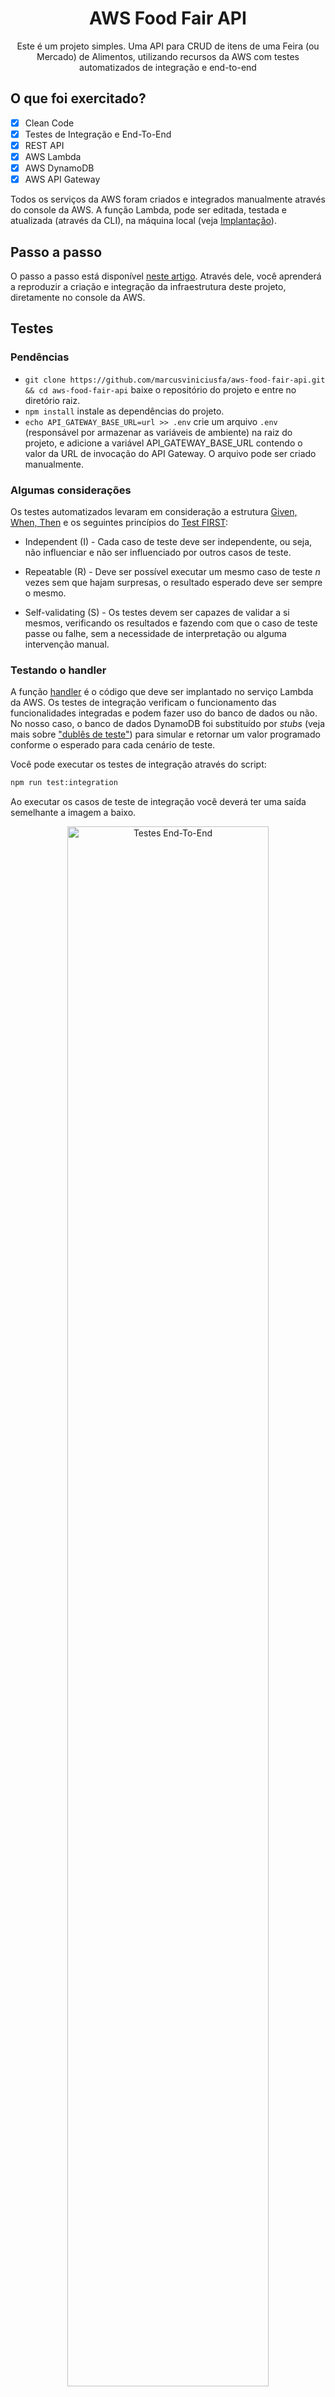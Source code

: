 <h1 id="header" align="center">AWS Food Fair API</h1>

<p align="center">Este é um projeto simples. Uma API para CRUD de itens de uma Feira (ou Mercado) de Alimentos, utilizando recursos da AWS com testes automatizados de integração e end-to-end</p>


## O que foi exercitado?

* [x] Clean Code
* [x] Testes de Integração e End-To-End
* [x] REST API
* [x] AWS Lambda
* [x] AWS DynamoDB
* [x] AWS API Gateway

Todos os serviços da AWS foram criados e integrados manualmente através do console da AWS. A função Lambda, pode ser editada, testada e atualizada (através da CLI), na máquina local (veja [Implantação](#implantação)).

## Passo a passo

O passo a passo está disponível [neste artigo](https://medium.com/@marcusviniciusfa/aws-food-fair-api-3244aa843d70). Através dele, você aprenderá a reproduzir a criação e integração da infraestrutura deste projeto, diretamente no console da AWS.

## Testes

### Pendências

* `git clone https://github.com/marcusviniciusfa/aws-food-fair-api.git && cd aws-food-fair-api` baixe o repositório do projeto e entre no diretório raiz.
* `npm install` instale as dependências do projeto.
* `echo API_GATEWAY_BASE_URL=url >> .env` crie um arquivo `.env` (responsável por armazenar as variáveis de ambiente) na raiz do projeto, e adicione a variável API_GATEWAY_BASE_URL contendo o valor da URL de invocação do API Gateway. O arquivo pode ser criado manualmente.

### Algumas considerações

Os testes automatizados levaram em consideração a estrutura [Given, When, Then](https://martinfowler.com/bliki/GivenWhenThen.html) e os seguintes princípios do [Test FIRST](https://engsoftmoderna.info/cap8.html#princ%C3%ADpios-first):

  * Independent (I) - Cada caso de teste deve ser independente, ou seja, não influenciar e não ser influenciado por outros casos de teste.

  * Repeatable (R) - Deve ser possível executar um mesmo caso de teste _n_ vezes sem que hajam surpresas, o resultado esperado deve ser sempre o mesmo.

  * Self-validating (S) - Os testes devem ser capazes de validar a si mesmos, verificando os resultados e fazendo com que o caso de teste passe ou falhe, sem a necessidade de interpretação ou alguma intervenção manual.

### Testando o handler

A função [handler](./index.mjs) é o código que deve ser implantado
no serviço Lambda da AWS. Os testes de integração verificam o funcionamento das funcionalidades integradas e podem fazer uso do banco de dados ou não. No nosso caso, o banco de dados DynamoDB foi substituído por _stubs_ (veja mais sobre ["dublês de teste"](https://martinfowler.com/bliki/TestDouble.html)) para simular e retornar um valor programado conforme o esperado para cada cenário de teste.

Você pode executar os testes de integração através do script:

~~~sh
npm run test:integration
~~~

Ao executar os casos de teste de integração você deverá ter uma saída semelhante a imagem a baixo.

<div align="center">
  <img src="./images/tests-integration.png" alt="Testes End-To-End" width="80%">
</div>

### Testando a API

Os testes end-to-end verificam o funcionamento das funcionalidades de "ponta-a-ponta". No projeto em questão, eles fazem solicitações HTTP para o API Gateway, que recebe e distribui as solicitações como eventos para a função Lambda. Neste caso, diferente dos [testes de integração](#testando-o-handler), o banco de dados DynamoDB foi estimulado e os resultados são reais.

Você pode executar os testes end-to-end através script a seguir:

~~~sh
# esses casos de teste são uma ótima documentação para a API
npm run test:e2e
~~~

Ao executar os casos de testes end-to-end você deverá ter uma saída semelhante a imagem a baixo.

<div align="center">
  <img src="./images/tests-e2e.png" alt="Testes End-To-End" width="80%">
</div>

## Implantação

Para utilizar os scripts abaixo e fazer a implantação/atualização da função Lambda é necessário ter a CLI da AWS. Caso ainda não tenha faça a instalação através do site https://aws.amazon.com/pt/cli. Verifique a instalação com o comando `aws --version`. Com a CLI instalada, configure sua conta com o comando `aws configure`.

~~~sh
# cria um arquivo function.zip contendo o função handler que será implantada
npm run build

# faz a implantação da função handler na AWS
npm run deploy

# verifica os testes de integração e faz a implantação "segura" da função handler na AWS
npm run deploy:security
~~~

## Considerações finais

Preciso deixar claro que é um boa prática na construção de funções Lambda, que elas sejam curtas (com pouco código) e dedicadas a uma única operação. Assim elas podem ser mais rápidas, mais legíveis e mais manuteníveis. No nosso caso, cada endpoint deveria então estar associado a apenas uma função Lambda. Porém, nossa função handler recebe todos os tipos de solicitação HTTP, e direciona os eventos para o código que deve tratá-lo, tudo isso dentro de uma mesma função. Resolvi fazer dessa maneira por ser um projeto inicial e de estudos. Entretanto, a forma como o código está estruturado, permite que ele seja facilmente quebrado em partes menores e movido para outras funções Lambda, seguindo o princípio [Single Responsibility](https://github.com/marcusviniciusfa/clean-code-javascript#princ%C3%ADpio-da-responsabilidade-%C3%BAnica-srp) do SOLID. Pretendo criar uma segunda branch com esta alteração, e assim, demonstrar como deve ser uma função Lambda em um ambiente real. Por ora, você pode trabalhar nisso se quiser, e caso o faça, eu gostaria muito de saber da sua contribuição. Vale lembrar que como estamos fazendo uso do API Gateway, uma mudança desse tipo (divisão da função Lambda em várias funções) deve ser transparente para os clientes da API, que não devem fazer adaptações em suas solicitações HTTP a fim de continuar utilizando a API de forma correta.

## Documentação da API

### Rotas e respostas as solicitações

Uma pequena documentação das rotas disponíveis e exemplos de respontas, com status code e corpo da solicitação.

#### `GET /api/items`

Retorna todos os itens da base de dados

  * `200 OK`

    ~~~json
    [
      {
        "price": 9.99,
        "id": "6cc2ddf7-1d1b-4cef-9d60-644d5c47498b",
        "name": "item-1"
      },
      {
        "price": 3.99,
        "id": "94649e4b-5851-4488-a660-f39b75923598",
        "name": "item-2"
      }
    ]
    ~~~

#### `GET /api/items/{id}`

Retorna um item da base de dados, selecionado pelo seu identificador

  * `200 OK`

    ~~~json
    {
      "price": 9.99,
      "id": "6cc2ddf7-1d1b-4cef-9d60-644d5c47498b",
      "name": "item-1"
    }
    ~~~

  * `404 Not Found`

    ~~~json
    {
      "error": "item not found"
    }
    ~~~

#### `DELETE /api/items/{id}`

Deleta um item na base de dados, selecionado pelo seu identificador

  * `204 No Content`

    ~~~json
    {}
    ~~~

#### `POST /api/items`

Insere um item na base de dados

  * body

    ~~~json
    {
      "price": 9.99,
      "name": "item-1"
    }
    ~~~

    * `201 Created`

      ~~~json
      {
        "price": 9.99,
        "id": "6cc2ddf7-1d1b-4cef-9d60-644d5c47498b",
        "name": "item-1"
      }
      ~~~

  * body

    ~~~json
    {
      "id": "6cc2ddf7-1d1b-4cef-9d60-644d5c47498b",
      "name": "item-1"
    }
    ~~~

    * `400 Bad Request`

      ~~~json
      {
        "error": "#price field is required"
      }
      ~~~

#### `PUT /api/items/{id}`

Atualiza, de forma integral, um item na base de dados, selecionado pelo seu identificador

  * body

    ~~~json
    {
      "price": 9.99,
      "name": "item-1"
    }
    ~~~

    * `200 OK`

      ~~~json
      {
        "price": 9.99,
        "id": "6cc2ddf7-1d1b-4cef-9d60-644d5c47498b",
        "name": "item-1"
      }
      ~~~

    * `404 Not Found`

      ~~~json
      {
        "error": "item not found"
      }
      ~~~

  * body

    ~~~json
    {
      "price": 9.99,
    }
    ~~~

    * `400 Bad Request`

      ~~~json
      {
        "error": "#name field is required"
      }
      ~~~

#### `PATCH /api/items/{id}`

Atualiza, de forma parcial, um item na base de dados, selecionado pelo seu identificador

  * body

    ~~~json
    {
      "price": 9.99,
    }
    ~~~

    * `200 - OK`

      ~~~json
      {
        "name": "item-1"
      }
      ~~~

    * `404 - Not Found`

      ~~~json
      {
        "error": "item not found"
      }
      ~~~

[⬆️ topo](#header)
